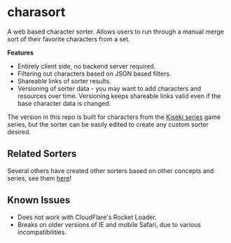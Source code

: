 # charasort
A web based character sorter. Allows users to run through a manual merge sort of their favorite
characters from a set.

**Features**
 * Entirely client side, no backend server required.
 * Filtering out characters based on JSON based filters.
 * Shareable links of sorter results.
 * Versioning of sorter data - you may want to add characters and resources over time. Versioning keeps shareable links valid even if the base character data is changed.
 
The version in this repo is built for characters from the [Kiseki series](https://en.wikipedia.org/wiki/The_Legend_of_Heroes)
game series, but the sorter can be easily edited to create any custom sorter desired.

## Related Sorters
Several others have created other sorters based on other concepts and series, see them [here](https://github.com/execfera/charasort/wiki)!

## Known Issues

 * Does not work with CloudFlare's Rocket Loader.
 * Breaks on older versions of IE and mobile Safari, due to various incompatibilities.
